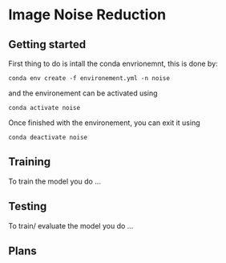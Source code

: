 # Image Noise Reduction


## Getting started

First thing to do is intall the conda envrionemnt, this is done by:
```shell
conda env create -f environement.yml -n noise
```
and the environement can be activated using 
```shell
conda activate noise
```
Once finished with the environement, you can exit it using 
```shell
conda deactivate noise
```

## Training

To train the model you do ...

## Testing

To train/ evaluate the model you do ...

## Plans


